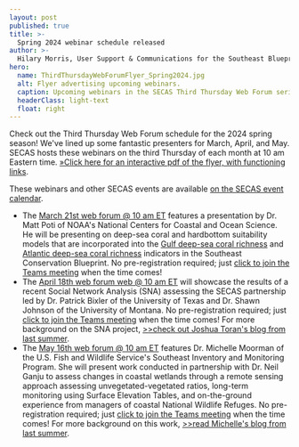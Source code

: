 ```yaml
---
layout: post
published: true
title: >-
  Spring 2024 webinar schedule released
author: >-
  Hilary Morris, User Support & Communications for the Southeast Blueprint
hero:
  name: ThirdThursdayWebForumFlyer_Spring2024.jpg
  alt: Flyer advertising upcoming webinars.
  caption: Upcoming webinars in the SECAS Third Thursday Web Forum series.
  headerClass: light-text
  float: right
---
```

Check out the Third Thursday Web Forum schedule for the 2024 spring season! We've lined up some fantastic presenters for March, April, and May. SECAS hosts these webinars on the third Thursday of each month at 10 am Eastern time. [»Click here for an interactive pdf of the flyer, with functioning links](https://secassoutheast.org/pdf/ThirdThursdayWebForumFlyer_Spring2024.pdf).

These webinars and other SECAS events are available [on the SECAS event calendar](https://secassoutheast.org/events).<!--more-->

- The [March 21st web forum @ 10 am ET](https://calendar.google.com/calendar/event?eid=MmExdGo1cmw3NGJoMm12NDdwNzZsNDc2ZGMgc2VjYXNzb3V0aGVhc3RAbQ&ctz=America/New_York) features a presentation by Dr. Matt Poti of NOAA's National Centers for Coastal and Ocean Science. He will be presenting on deep-sea coral and hardbottom suitability models that are incorporated into the [Gulf deep-sea coral richness](https://secas-fws.hub.arcgis.com/maps/fws::gulf-deep-sea-coral-richness-southeast-blueprint-indicator-2023/about) and [Atlantic deep-sea coral richness](https://secas-fws.hub.arcgis.com/maps/fws::atlantic-deep-sea-coral-richness-southeast-blueprint-indicator-2023/about) indicators in the Southeast Conservation Blueprint. No pre-registration required; just [click to join the Teams meeting](https://www.google.com/url?q=https%3A%2F%2Fteams.microsoft.com%2Fl%2Fmeetup-join%2F19%253ameeting_MjliZmYyN2EtOWY1Yi00N2FjLTkyOTYtZWRiNTJkNjAyNGIy%2540thread.v2%2F0%3Fcontext%3D%257b%2522Tid%2522%253a%25220693b5ba-4b18-4d7b-9341-f32f400a5494%2522%252c%2522Oid%2522%253a%2522765228b1-d0d0-4438-812e-51cbb57819f1%2522%257d&sa=D&ust=1709044560000000&usg=AOvVaw0Qu6l4J7g-Fx909jV4h4UC) when the time comes!
- The [April 18th web forum web @ 10 am ET](https://calendar.google.com/calendar/event?eid=M3FuaDFubHM5djFzMmdlY24zNGQwb2ZjZjIgc2VjYXNzb3V0aGVhc3RAbQ&ctz=America/New_York) will showcase the results of a recent Social Network Analysis (SNA) assessing the SECAS partnership led by Dr. Patrick Bixler of the University of Texas and Dr. Shawn Johnson of the University of Montana.  No pre-registration required; just [click to join the Teams meeting](https://www.google.com/url?q=https%3A%2F%2Fteams.microsoft.com%2Fl%2Fmeetup-join%2F19%253ameeting_MjliZmYyN2EtOWY1Yi00N2FjLTkyOTYtZWRiNTJkNjAyNGIy%2540thread.v2%2F0%3Fcontext%3D%257b%2522Tid%2522%253a%25220693b5ba-4b18-4d7b-9341-f32f400a5494%2522%252c%2522Oid%2522%253a%2522765228b1-d0d0-4438-812e-51cbb57819f1%2522%257d&sa=D&ust=1709044560000000&usg=AOvVaw0Qu6l4J7g-Fx909jV4h4UC) when the time comes! For more background on the SNA project, [>>check out Joshua Toran's blog from last summer](https://secassoutheast.org/2023/08/29/Introducing-the-SECAS-Social-Network-Analysis.html).
- The [May 16th web forum @ 10 am ET](https://calendar.google.com/calendar/event?eid=NjRwdXRsYmw2dXJiNWxpaWp1M2l0ZmxzcmQgc2VjYXNzb3V0aGVhc3RAbQ&ctz=America/New_York) features Dr. Michelle Moorman of the U.S. Fish and Wildlife Service's Southeast Inventory and Monitoring Program. She will present work conducted in partnership with Dr. Neil Ganju to assess changes in coastal wetlands through a remote sensing approach assessing unvegetated-vegetated ratios, long-term monitoring using Surface Elevation Tables, and on-the-ground experience from managers of coastal National Wildlife Refuges. No pre-registration required; just [click to join the Teams meeting](https://www.google.com/url?q=https%3A%2F%2Fteams.microsoft.com%2Fl%2Fmeetup-join%2F19%253ameeting_MjliZmYyN2EtOWY1Yi00N2FjLTkyOTYtZWRiNTJkNjAyNGIy%2540thread.v2%2F0%3Fcontext%3D%257b%2522Tid%2522%253a%25220693b5ba-4b18-4d7b-9341-f32f400a5494%2522%252c%2522Oid%2522%253a%2522765228b1-d0d0-4438-812e-51cbb57819f1%2522%257d&sa=D&ust=1709044560000000&usg=AOvVaw0Qu6l4J7g-Fx909jV4h4UC) when the time comes! For more background on this work, [>>read Michelle's blog from last summer](https://secassoutheast.org/2023/07/17/New-developments-in-understanding-coastal-marsh-change-in-the-Southeast.html).


